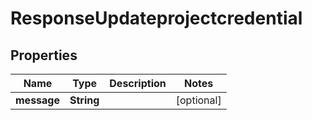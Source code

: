 

# ResponseUpdateprojectcredential


## Properties

| Name | Type | Description | Notes |
|------------ | ------------- | ------------- | -------------|
|**message** | **String** |  |  [optional] |



